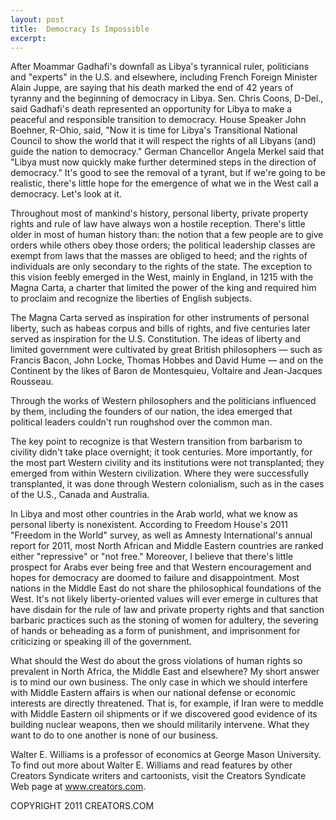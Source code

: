 ```yaml
---
layout: post
title:  Democracy Is Impossible
excerpt:
---
```


After Moammar Gadhafi's downfall as Libya's tyrannical ruler, politicians and "experts" in the U.S. and elsewhere, including French Foreign Minister Alain Juppe, are saying that his death marked the end of 42 years of tyranny and the beginning of democracy in Libya. Sen. Chris Coons, D-Del., said Gadhafi's death represented an opportunity for Libya to make a peaceful and responsible transition to democracy. House Speaker John Boehner, R-Ohio, said, "Now it is time for Libya's Transitional National Council to show the world that it will respect the rights of all Libyans (and) guide the nation to democracy." German Chancellor Angela Merkel said that "Libya must now quickly make further determined steps in the direction of democracy." It's good to see the removal of a tyrant, but if we're going to be realistic, there's little hope for the emergence of what we in the West call a democracy. Let's look at it.

Throughout most of mankind's history, personal liberty, private property rights and rule of law have always won a hostile reception. There's little older in most of human history than: the notion that a few people are to give orders while others obey those orders; the political leadership classes are exempt from laws that the masses are obliged to heed; and the rights of individuals are only secondary to the rights of the state. The exception to this vision feebly emerged in the West, mainly in England, in 1215 with the Magna Carta, a charter that limited the power of the king and required him to proclaim and recognize the liberties of English subjects.

The Magna Carta served as inspiration for other instruments of personal liberty, such as habeas corpus and bills of rights, and five centuries later served as inspiration for the U.S. Constitution. The ideas of liberty and limited government were cultivated by great British philosophers — such as Francis Bacon, John Locke, Thomas Hobbes and David Hume — and on the Continent by the likes of Baron de Montesquieu, Voltaire and Jean-Jacques Rousseau.

 Through the works of Western philosophers and the politicians influenced by them, including the founders of our nation, the idea emerged that political leaders couldn't run roughshod over the common man.

The key point to recognize is that Western transition from barbarism to civility didn't take place overnight; it took centuries. More importantly, for the most part Western civility and its institutions were not transplanted; they emerged from within Western civilization. Where they were successfully transplanted, it was done through Western colonialism, such as in the cases of the U.S., Canada and Australia.

In Libya and most other countries in the Arab world, what we know as personal liberty is nonexistent. According to Freedom House's 2011 "Freedom in the World" survey, as well as Amnesty International's annual report for 2011, most North African and Middle Eastern countries are ranked either "repressive" or "not free." Moreover, I believe that there's little prospect for Arabs ever being free and that Western encouragement and hopes for democracy are doomed to failure and disappointment. Most nations in the Middle East do not share the philosophical foundations of the West. It's not likely liberty-oriented values will ever emerge in cultures that have disdain for the rule of law and private property rights and that sanction barbaric practices such as the stoning of women for adultery, the severing of hands or beheading as a form of punishment, and imprisonment for criticizing or speaking ill of the government.

What should the West do about the gross violations of human rights so prevalent in North Africa, the Middle East and elsewhere? My short answer is to mind our own business. The only case in which we should interfere with Middle Eastern affairs is when our national defense or economic interests are directly threatened. That is, for example, if Iran were to meddle with Middle Eastern oil shipments or if we discovered good evidence of its building nuclear weapons, then we should militarily intervene. What they want to do to one another is none of our business.

Walter E. Williams is a professor of economics at George Mason University. To find out more about Walter E. Williams and read features by other Creators Syndicate writers and cartoonists, visit the Creators Syndicate Web page at www.creators.com.

COPYRIGHT 2011 CREATORS.COM
